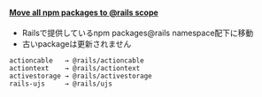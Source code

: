#### [Move all npm packages to @rails scope](https://github.com/rails/rails/pull/34905)

* Railsで提供しているnpm packages@rails namespace配下に移動
* 古いpackageは更新されません

```
actioncable   → @rails/actioncable
actiontext    → @rails/actiontext
activestorage → @rails/activestorage
rails-ujs     → @rails/ujs
```
